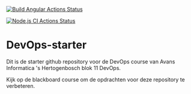 [![Build Angular Actions Status](https://github.com/avans-devops/devops-workshops-MadNelis/workflows/Build%20Angular/badge.svg)](https://github.com/avans-devops/devops-workshops-MadNelis/actions)

[![Node.js CI Actions Status](https://github.com/avans-devops/devops-workshops-MadNelis/workflows/Node.js%20CI/badge.svg)](https://github.com/avans-devops/devops-workshops-MadNelis/actions)

# DevOps-starter

Dit is de starter github repository voor de DevOps course van Avans Informatica 's Hertogenbosch blok 11 DevOps.

Kijk op de blackboard course om de opdrachten voor deze repository te verbeteren.
